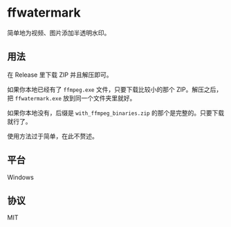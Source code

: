 # ffwatermark
简单地为视频、图片添加半透明水印。

## 用法

在 Release 里下载 ZIP 并且解压即可。

如果你本地已经有了 `ffmpeg.exe` 文件，只要下载比较小的那个 ZIP。解压之后，把 `ffwatermark.exe` 放到同一个文件夹里就好。

如果你本地没有，后缀是 `with_ffmpeg_binaries.zip` 的那个是完整的。只要下载就行了。

使用方法过于简单，在此不赘述。

## 平台

Windows

## 协议

MIT
